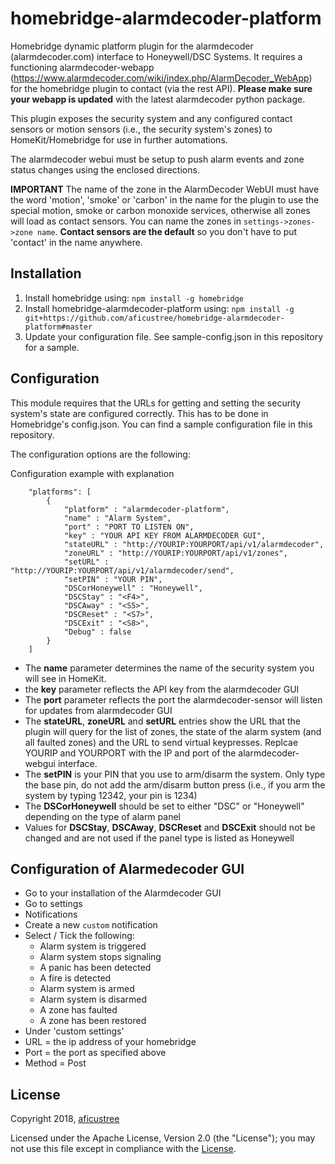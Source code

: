 # homebridge-alarmdecoder-platform

Homebridge dynamic platform plugin for the alarmdecoder (alarmdecoder.com) interface to Honeywell/DSC Systems. It requires a functioning alarmdecoder-webapp (https://www.alarmdecoder.com/wiki/index.php/AlarmDecoder_WebApp) for the homebridge plugin to contact (via the rest API). **Please make sure your webapp is updated** with the latest alarmdecoder python package. 

This plugin exposes the security system and any configured contact sensors or motion sensors (i.e., the security system's zones) to HomeKit/Homebridge for use in further automations. 

The alarmdecoder webui must be setup to push alarm events and zone status changes using the enclosed directions.

**IMPORTANT** The name of the zone in the AlarmDecoder WebUI must have the word 'motion', 'smoke' or 'carbon' in the name for the plugin to use the special motion, smoke or carbon monoxide services, otherwise all zones will load as contact sensors. You can name the zones in `settings->zones->zone name`. **Contact sensors are the default** so you don't have to put 'contact' in the name anywhere. 

## Installation

1. Install homebridge using: `npm install -g homebridge`
2. Install homebridge-alarmdecoder-platform using: `npm install -g git+https://github.com/aficustree/homebridge-alarmdecoder-platform#master`
3. Update your configuration file. See sample-config.json in this repository for a sample. 

## Configuration
This module requires that the URLs for getting and setting the security system's state are configured correctly. This has to be done in Homebridge's config.json. 
You can find a sample configuration file in this repository. 

The configuration options are the following:

Configuration example with explanation

```
    "platforms": [
        {
            "platform" : "alarmdecoder-platform",
            "name" : "Alarm System",
            "port" : "PORT TO LISTEN ON",
            "key" : "YOUR API KEY FROM ALARMDECODER GUI",
            "stateURL" : "http://YOURIP:YOURPORT/api/v1/alarmdecoder",
            "zoneURL" : "http://YOURIP:YOURPORT/api/v1/zones",
            "setURL" : "http://YOURIP:YOURPORT/api/v1/alarmdecoder/send",
            "setPIN" : "YOUR PIN",
            "DSCorHoneywell" : "Honeywell",
            "DSCStay" : "<F4>",
            "DSCAway" : "<S5>",
            "DSCReset" : "<S7>",
            "DSCExit" : "<S8>",
            "Debug" : false
        }
    ]

```

- The **name** parameter determines the name of the security system you will see in HomeKit.
- the **key** parameter reflects the API key from the alarmdecoder GUI
- The **port** parameter reflects the port the alarmdecoder-sensor will listen for updates from alarmdecoder GUI
- The **stateURL**, **zoneURL** and **setURL** entries show the URL that the plugin will query for the list of zones, the state of the alarm system (and all faulted zones) and the URL to send virtual keypresses. Replcae YOURIP and YOURPORT with the IP and port of the alarmdecoder-webgui interface.
- The **setPIN** is your PIN that you use to arm/disarm the system. Only type the base pin, do not add the arm/disarm button press (i.e., if you arm the system by typing 12342, your pin is 1234)
- The **DSCorHoneywell** should be set to either "DSC" or "Honeywell" depending on the type of alarm panel
- Values for **DSCStay**, **DSCAway**, **DSCReset** and **DSCExit** should not be changed and are not used if the panel type is listed as Honeywell

## Configuration of Alarmedecoder GUI
- Go to your installation of the Alarmdecoder GUI
- Go to settings
- Notifications
- Create a new `custom` notification
- Select / Tick the following:
    - Alarm system is triggered
    - Alarm system stops signaling
    - A panic has been detected
    - A fire is detected
    - Alarm system is armed
    - Alarm system is disarmed
    - A zone has faulted
    - A zone has been restored
- Under 'custom settings'
- URL = the ip address of your homebridge
- Port = the port as specified above
- Method = Post

## License

Copyright 2018, [aficustree](https://github.com/aficustree)

Licensed under the Apache License, Version 2.0 (the "License"); you may not use this file except in compliance with the [License](./LICENSE).

